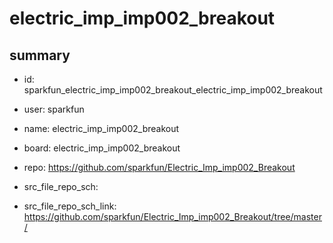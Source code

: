 # electric_imp_imp002_breakout
 
## summary 
* id: sparkfun_electric_imp_imp002_breakout_electric_imp_imp002_breakout
* user: sparkfun
* name: electric_imp_imp002_breakout
* board: electric_imp_imp002_breakout
* repo: https://github.com/sparkfun/Electric_Imp_imp002_Breakout



* src_file_repo_sch: 
* src_file_repo_sch_link: https://github.com/sparkfun/Electric_Imp_imp002_Breakout/tree/master/




